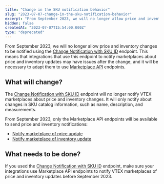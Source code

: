```yaml
---
title: "Change in the SKU notification behavior"
slug: "2023-07-07-change-in-the-sku-notification-behavior"
excerpt: "From September 2023, we will no longer allow price and inventory changes to be notified using the Change Notification with SKU ID endpoint."
hidden: false
createdAt: "2023-07-07T15:54:00.000Z"
type: "deprecated"
---
```


From September 2023, we will no longer allow price and inventory changes to be notified using the [Change Notification with SKU ID](https://developers.vtex.com/docs/api-reference/catalog-api#post-/api/catalog_system/pvt/skuseller/changenotification/-skuId-) endpoint. This means that integrations that use this endpoint to notify marketplaces about price and inventory updates may have issues after the change, and it will be necessary to adapt them to use [Marketplace API](https://developers.vtex.com/docs/api-reference/marketplace-apis#post-/notificator/-sellerId-/changenotification/-skuId-/price) endpoints.

## What will change?

The [Change Notification with SKU ID](https://developers.vtex.com/docs/api-reference/catalog-api#post-/api/catalog_system/pvt/skuseller/changenotification/-skuId-) endpoint will no longer notify VTEX marketplaces about price and inventory changes. It will only notify about changes in SKU catalog information, such as name, description, and measurements.

From September 2023, only the Marketplace API endpoints will be available to send price and inventory notifications:

* [Notify marketplace of price update](https://developers.vtex.com/docs/api-reference/marketplace-apis#post-/notificator/-sellerId-/changenotification/-skuId-/price)
* [Notify marketplace of inventory update](https://developers.vtex.com/docs/api-reference/marketplace-apis#post-/notificator/-sellerId-/changenotification/-skuId-/inventory)

## What needs to be done?

If you used the [Change Notification with SKU ID](https://developers.vtex.com/docs/api-reference/catalog-api#post-/api/catalog_system/pvt/skuseller/changenotification/-skuId-) endpoint, make sure your integrations use Marketplace API endpoints to notify VTEX marketplaces of price and inventory updates before September 2023.

